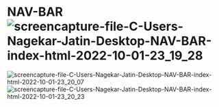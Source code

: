 # NAV-BAR![screencapture-file-C-Users-Nagekar-Jatin-Desktop-NAV-BAR-index-html-2022-10-01-23_19_28](https://user-images.githubusercontent.com/114161888/193421994-2e9d6c0d-fe7c-4139-aeb1-94fc922fa284.png)
![screencapture-file-C-Users-Nagekar-Jatin-Desktop-NAV-BAR-index-html-2022-10-01-23_20_07](https://user-images.githubusercontent.com/114161888/193422002-e48b6e8a-0379-40c5-a467-dfc22473641a.png)
![screencapture-file-C-Users-Nagekar-Jatin-Desktop-NAV-BAR-index-html-2022-10-01-23_20_23](https://user-images.githubusercontent.com/114161888/193422004-db65d0ca-c0d8-4d0e-b7d3-32454928800b.png)
